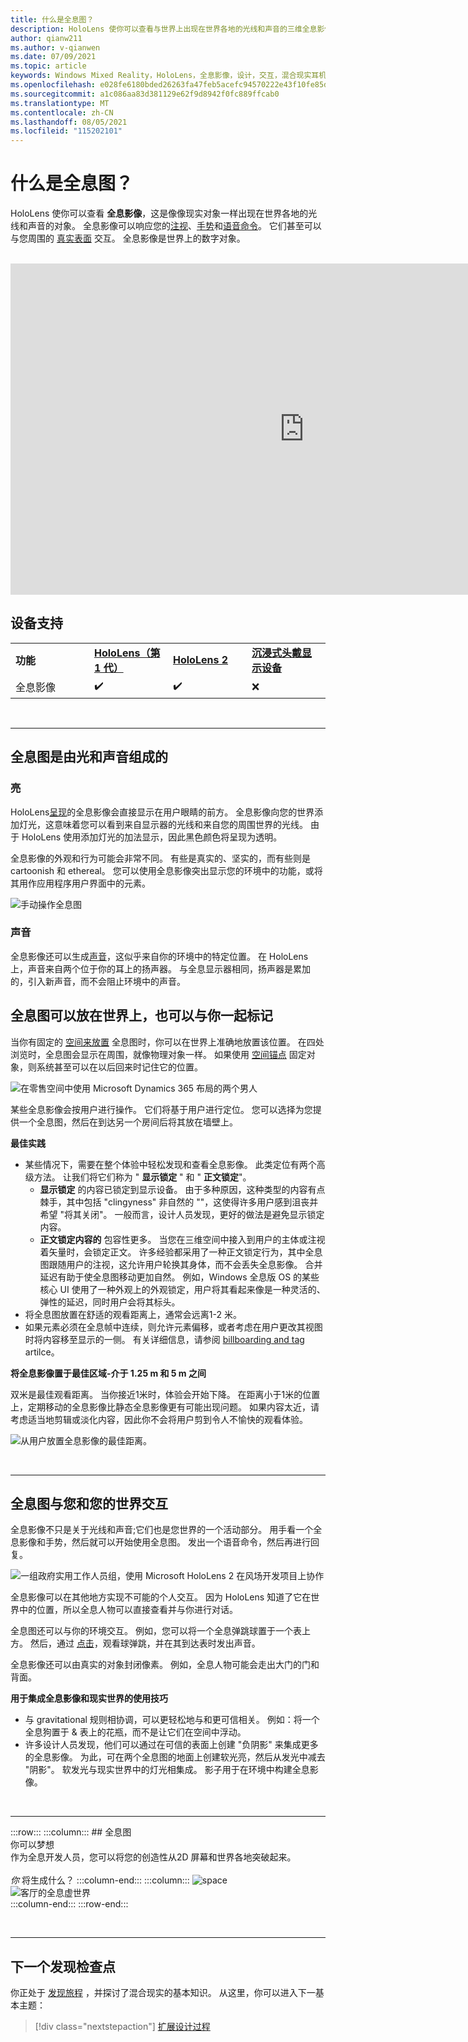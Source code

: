 ```yaml
---
title: 什么是全息图？
description: HoloLens 使你可以查看与世界上出现在世界各地的光线和声音的三维全息影像，并与之交互。
author: qianw211
ms.author: v-qianwen
ms.date: 07/09/2021
ms.topic: article
keywords: Windows Mixed Reality，HoloLens，全息影像，设计，交互，混合现实耳机，Windows Mixed reality 耳机，增加的现实情况
ms.openlocfilehash: e028fe6180bded26263fa47feb5acefc94570222e43f10fe85db5adf90307844
ms.sourcegitcommit: a1c086aa83d381129e62f9d8942f0fc889ffcab0
ms.translationtype: MT
ms.contentlocale: zh-CN
ms.lasthandoff: 08/05/2021
ms.locfileid: "115202101"
---
```

# <a name="what-is-a-hologram"></a>什么是全息图？

HoloLens 使你可以查看 **全息影像**，这是像像现实对象一样出现在世界各地的光线和声音的对象。 全息影像可以响应您的[注视](../design/gaze-and-commit.md)、[手势](../design/gaze-and-commit.md#composite-gestures)和[语音命令](../design/voice-input.md)。 它们甚至可以与您周围的 [真实表面](../design/spatial-mapping.md) 交互。 全息影像是世界上的数字对象。

<br>

<iframe width="940" height="530" src="https://www.youtube.com/embed/MVXH5V8MVQo" frameborder="0" allow="accelerometer; autoplay; encrypted-media; gyroscope; picture-in-picture" allowfullscreen></iframe>

<br>

## <a name="device-support"></a>设备支持

<table>
    <colgroup>
    <col width="25%" />
    <col width="25%" />
    <col width="25%" />
    <col width="25%" />
    </colgroup>
    <tr>
        <td><strong>功能</strong></td>
        <td><a href="/hololens/hololens1-hardware"><strong>HoloLens（第 1 代）</strong></a></td>
        <td><a href="/hololens/hololens2-hardware"><strong>HoloLens 2</strong></td>
        <td><a href="../discover/immersive-headset-hardware-details.md"><strong>沉浸式头戴显示设备</strong></a></td>
    </tr>
     <tr>
        <td>全息影像</td>
        <td>✔️</td>
        <td>✔️</td>
        <td>❌</td>
    </tr>
</table>

<br>

---

## <a name="a-hologram-is-made-of-light-and-sound"></a>全息图是由光和声音组成的

### <a name="light"></a>亮

HoloLens[呈现](../develop/platform-capabilities-and-apis/rendering.md)的全息影像会直接显示在用户眼睛的前方。 全息影像向您的世界添加灯光，这意味着您可以看到来自显示器的光线和来自您的周围世界的光线。 由于 HoloLens 使用添加灯光的加法显示，因此黑色颜色将呈现为透明。 

全息影像的外观和行为可能会非常不同。 有些是真实的、坚实的，而有些则是 cartoonish 和 ethereal。 您可以使用全息影像突出显示您的环境中的功能，或将其用作应用程序用户界面中的元素。

![手动操作全息图](images/hologram-hands-940px.jpg)

### <a name="sound"></a>声音

全息影像还可以生成[声音](../design/spatial-sound.md)，这似乎来自你的环境中的特定位置。 在 HoloLens 上，声音来自两个位于你的耳上的扬声器。 与全息显示器相同，扬声器是累加的，引入新声音，而不会阻止环境中的声音。

## <a name="a-hologram-can-be-placed-in-the-world-or-tag-along-with-you"></a>全息图可以放在世界上，也可以与你一起标记

当你有固定的 [空间来放置](../design/coordinate-systems.md) 全息图时，你可以在世界上准确地放置该位置。 在四处浏览时，全息图会显示在周围，就像物理对象一样。 如果使用 [空间锚点](../design/coordinate-systems.md#spatial-anchors) 固定对象，则系统甚至可以在以后回来时记住它的位置。

![在零售空间中使用 Microsoft Dynamics 365 布局的两个男人](images/HLS19_retailLayoutHologram_001-940px.jpg)

某些全息影像会按用户进行操作。 它们将基于用户进行定位。 您可以选择为您提供一个全息图，然后在到达另一个房间后将其放在墙壁上。

**最佳实践**

* 某些情况下，需要在整个体验中轻松发现和查看全息影像。 此类定位有两个高级方法。 让我们将它们称为 " **显示锁定** " 和 " **正文锁定**"。
   * **显示锁定** 的内容已锁定到显示设备。 由于多种原因，这种类型的内容有点棘手，其中包括 "clingyness" 非自然的 ""，这使得许多用户感到沮丧并希望 "将其关闭"。 一般而言，设计人员发现，更好的做法是避免显示锁定内容。
   * **正文锁定内容的** 包容性更多。 当您在三维空间中接入到用户的主体或注视着矢量时，会锁定正文。 许多经验都采用了一种正文锁定行为，其中全息图跟随用户的注视，这允许用户轮换其身体，而不会丢失全息影像。 合并延迟有助于使全息图移动更加自然。 例如，Windows 全息版 OS 的某些核心 UI 使用了一种外观上的外观锁定，用户将其看起来像是一种灵活的、弹性的延迟，同时用户会将其标头。
* 将全息图放置在舒适的观看距离上，通常会远离1-2 米。
* 如果元素必须在全息帧中连续，则允许元素偏移，或者考虑在用户更改其视图时将内容移至显示的一侧。 有关详细信息，请参阅 [billboarding and tag](../design/billboarding-and-tag-along.md) artilce。

**将全息影像置于最佳区域-介于 1.25 m 和 5 m 之间**

双米是最佳观看距离。 当你接近1米时，体验会开始下降。 在距离小于1米的位置上，定期移动的全息影像比静态全息影像更有可能出现问题。 如果内容太近，请考虑适当地剪辑或淡化内容，因此你不会将用户剪到令人不愉快的观看体验。

![从用户放置全息影像的最佳距离。](images/distanceguiderendering-950px.png)

<br>

---

## <a name="a-hologram-interacts-with-you-and-your-world"></a>全息图与您和您的世界交互

全息影像不只是关于光线和声音;它们也是您世界的一个活动部分。 用手看一个全息影像和手势，然后就可以开始使用全息图。 发出一个语音命令，然后再进行回复。

![一组政府实用工作人员组，使用 Microsoft HoloLens 2 在风场开发项目上协作](images/HLS19_governmentUtilitiesHologram_001-940px.jpg)

全息影像可以在其他地方实现不可能的个人交互。 因为 HoloLens 知道了它在世界中的位置，所以全息人物可以直接查看并与你进行对话。

全息图还可以与你的环境交互。 例如，您可以将一个全息弹跳球置于一个表上方。 然后，通过 [点击](../design/gaze-and-commit.md#composite-gestures)，观看球弹跳，并在其到达表时发出声音。

全息影像还可以由真实的对象封闭像素。 例如，全息人物可能会走出大门的门和背面。

**用于集成全息影像和现实世界的使用技巧**

* 与 gravitational 规则相协调，可以更轻松地与和更可信相关。 例如：将一个全息狗置于 & 表上的花瓶，而不是让它们在空间中浮动。
* 许多设计人员发现，他们可以通过在可信的表面上创建 "负阴影" 来集成更多的全息影像。 为此，可在两个全息图的地面上创建软光亮，然后从发光中减去 "阴影"。 软发光与现实世界中的灯光相集成。 影子用于在环境中构建全息影像。

<br>

---

:::row:::
    :::column:::
        ## <a name="a-hologram-is-what-bryou-can-dream-upbr"></a>全息图 <br>你可以梦想<br>
        作为全息开发人员，您可以将您的创造性从2D 屏幕和世界各地突破起来。<br><br>
        *你* 将生成什么？
    :::column-end:::
        :::column:::
        ![space](images/spacer-20x582.png)<br>
       ![客厅的全息虚世界](images/designoverview.jpg)<br>
    :::column-end:::
:::row-end:::

<br>

---

## <a name="next-discovery-checkpoint"></a>下一个发现检查点

你正处于 [发现旅程](get-started-with-mr.md) ，并探讨了混合现实的基本知识。 从这里，你可以进入下一基本主题： 

> [!div class="nextstepaction"]
> [扩展设计过程](case-study-expanding-the-design-process-for-mixed-reality.md)